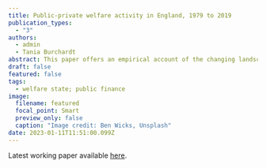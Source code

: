 ```yaml
---
title: Public-private welfare activity in England, 1979 to 2019
publication_types:
  - "3"
authors:
  - admin
  - Tania Burchardt
abstract: This paper offers an empirical account of the changing landscape of private and public welfare activity in England over the forty years prior to the Covid-19 pandemic. It forms a part of the Social Policies and Distributional Outcomes in a Changing Britain research programme and it builds on a methodology devised by John Hills in 1997 and subsequently taken forward by him and successive CASE researchers. The variation in governmental ideologies, aims and policies with regards to the welfare state, and the balance between public and private actors within it, has been significant over the last four decades. But we argue that against a background of strong overall increases in demand for welfare of all kinds, policy changes have in practice produced a consistent direction of travel, away from a pure public collective model of financing, providing and decision-making, towards individualised responsibility and private provision. Although high-profile reforms have often produced underwhelming changes in actual shares of expenditure between different kinds of welfare activity, incremental changes have de facto redesigned the architecture of the welfare settlement.
draft: false
featured: false
tags:
  - welfare state; public finance
image:
  filename: featured
  focal_point: Smart
  preview_only: false
  caption: "Image credit: Ben Wicks, Unsplash"
date: 2023-01-11T11:51:00.099Z
---
```

Latest working paper available [here](https://sticerd.lse.ac.uk/CASE/_NEW/PUBLICATIONS/abstract/?index=9820).
